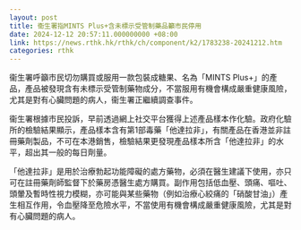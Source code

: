 ```yaml
---
layout: post
title: 衞生署指MINTS Plus+含未標示受管制藥品籲市民停用
date: 2024-12-12 20:57:11.000000000 +08:00
link: https://news.rthk.hk/rthk/ch/component/k2/1783238-20241212.htm
categories: rthk
---
```


衞生署呼籲市民切勿購買或服用一款包裝成糖果、名為「MINTS Plus+」的產品，產品被發現含有未標示受管制藥物成分，不當服用有機會構成嚴重健康風險，尤其是對有心臟問題的病人，衞生署正繼續調查事件。

衞生署根據市民投訴，早前透過網上社交平台獲得上述產品樣本作化驗。政府化驗所的檢驗結果顯示，產品樣本含有第1部毒藥「他達拉非」，有關產品在香港並非註冊藥劑製品，不可在本港銷售，檢驗結果更發現產品樣本所含「他達拉非」的水平，超出其一般的每日劑量。

「他達拉非」是用於治療勃起功能障礙的處方藥物，必須在醫生建議下使用，亦只可在註冊藥劑師監督下於藥房憑醫生處方購買。副作用包括低血壓、頭痛、嘔吐、頭暈及暫時性視力模糊，亦可能與某些藥物（例如治療心絞痛的「硝酸甘油」）產生相互作用，令血壓降至危險水平，不當使用有機會構成嚴重健康風險，尤其是對有心臟問題的病人。
